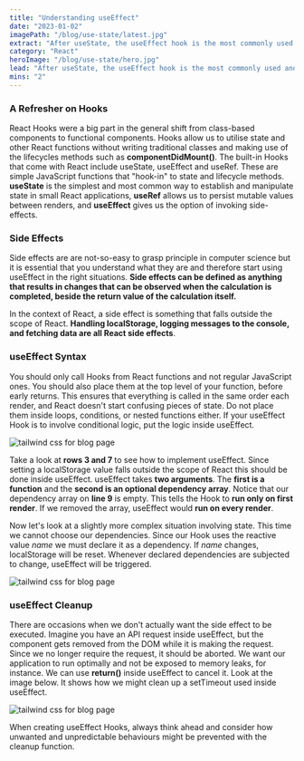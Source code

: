 ```yaml
---
title: "Understanding useEffect"
date: "2023-01-02"
imagePath: "/blog/use-state/latest.jpg"
extract: "After useState, the useEffect hook is the most commonly used and necessary to understand. Once you get your head around when to use it, you will realise how important..."
category: "React"
heroImage: "/blog/use-state/hero.jpg"
lead: "After useState, the useEffect hook is the most commonly used and necessary to understand. Once you get your head around when to use it, you will realise how important it is."
mins: "2"
---
```


### A Refresher on Hooks

React Hooks were a big part in the general shift from class-based components to functional components. Hooks allow us to utilise state and other React functions without writing traditional classes and making use of the lifecycles methods such as **componentDidMount()**. The built-in Hooks that come with React include useState, useEffect and useRef. These are simple JavaScript functions that "hook-in" to state and lifecycle methods. **useState** is the simplest and most common way to establish and manipulate state in small React applications, **useRef** allows us to persist mutable values between renders, and **useEffect** gives us the option of invoking side-effects.

### Side Effects

Side effects are are not-so-easy to grasp principle in computer science but it is essential that you understand what they are and therefore start using useEffect in the right situations. **Side effects can be defined as anything that results in changes that can be observed when the calculation is completed, beside the return value of the calculation itself.**

In the context of React, a side effect is something that falls outside the scope of React. **Handling localStorage, logging messages to the console, and fetching data are all React side effects**.

### useEffect Syntax

You should only call Hooks from React functions and not regular JavaScript ones. You should also place them at the top level of your function, before early returns. This ensures that everything is called in the same order each render, and React doesn't start confusing pieces of state. Do not place them inside loops, conditions, or nested functions either. If your useEffect Hook is to involve conditional logic, put the logic inside useEffect.

![tailwind css for blog page](/blog/use-state/first.jpg)

Take a look at **rows 3 and 7** to see how to implement useEffect. Since setting a localStorage value falls outside the scope of React this should be done inside useEffect. useEffect takes **two arguments**. The **first is a function** and the **second is an optional dependency array**. Notice that our dependency array on **line 9** is empty. This tells the Hook to **run only on first render**. If we removed the array, useEffect would **run on every render**.

Now let's look at a slightly more complex situation involving state. This time we cannot choose our dependencies. Since our Hook uses the reactive value _name_ we must declare it as a dependency. If _name_ changes, localStorage will be reset. Whenever declared dependencies are subjected to change, useEffect will be triggered.

![tailwind css for blog page](/blog/use-state/second.jpg)

### useEffect Cleanup

There are occasions when we don't actually want the side effect to be executed. Imagine you have an API request inside useEffect, but the component gets removed from the DOM while it is making the request. Since we no longer require the request, it should be aborted. We want our application to run optimally and not be exposed to memory leaks, for instance. We can use **return()** inside useEffect to cancel it. Look at the image below. It shows how we might clean up a setTimeout used inside useEffect.

![tailwind css for blog page](/blog/use-state/third.jpg)

When creating useEffect Hooks, always think ahead and consider how unwanted and unpredictable behaviours might be prevented with the cleanup function.
